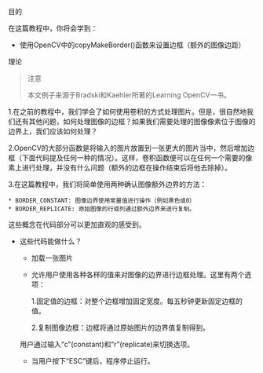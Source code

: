 目的

在这篇教程中，你将会学到：

* 使用OpenCV中的copyMakeBorder()函数来设置边框（额外的图像边距）

理论

> 注意
> 
> 本文例子来源于Bradski和Kaehler所著的Learning OpenCV一书。

1.在之前的教程中，我们学会了如何使用卷积的方式处理图片。但是，很自然地我们还有其他问题，如何处理图像的边框？如果我们需要处理的图像像素位于图像的边界上，我们应该如何处理？

2.OpenCV的大部分函数是将输入的图片放置到一张更大的图片当中，然后增加边框（下面代码提及任何一种的情况）。这样，卷积函数便可以在任何一个需要的像素上进行处理，并没有什么问题（额外的边框在操作结束后将他去除掉）。

3.在这篇教程中，我们将简单使用两种确认图像额外边界的方法：

    * BORDER_CONSTANT: 图像边界使用常量值进行操作（例如黑色或0）
    * BORDER_REPLICATE: 原始图像的行或列通过额外边界来进行复制。
    
这些概念在代码部分可以更加直观的感受到。

* 这些代码能做什么？

    * 加载一张图片
    * 允许用户使用各种各样的值来对图像的边界进行边框处理。这里有两个选项：
        
        1.固定值的边框：对整个边框增加固定宽度。每五秒钟更新固定边框的值。
        
        2.复制图像边框：边框将通过原始图片的边界值复制得到。
    
    用户通过输入“c”(constant)和“r”(replicate)来切换选项。

    * 当用户按下“ESC”键后，程序停止运行。

